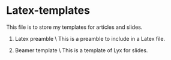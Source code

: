 # Latex-templates

This file is to store my templates for articles and slides. 

1. Latex preamble \\
This is a preamble to include in a Latex file. 

2. Beamer template \\
This is a template of Lyx for slides.